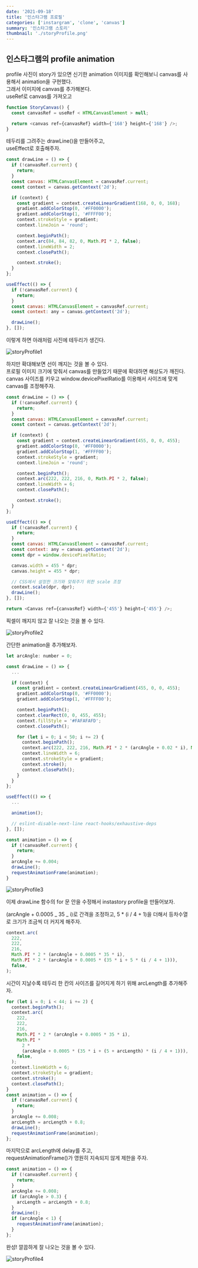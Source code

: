 ```yaml
---
date: '2021-09-18'
title: '인스타그램 프로필'
categories: ['instargram', 'clone', 'canvas']
summary: '인스타그램 스토리'
thumbnail: './storyProfile.png'
---
```


## 인스타그램의 profile animation

profile 사진이 story가 있으면 신기한 animation
이미지를 확인해보니 canvas를 사용해서 animation을 구현했다.  
그래서 이미지에 canvas를 추가해본다.  
useRef로 canvas를 가져오고

```javascript
function StoryCanvas() {
  const canvasRef = useRef < HTMLCanvasElement > null;

  return <canvas ref={canvasRef} width={'168'} height={'168'} />;
}
```

테두리를 그려주는 drawLine()을 만들어주고,  
useEffect로 호출해주자.

```javascript
const drawLine = () => {
  if (!canvasRef.current) {
    return;
  }
  const canvas: HTMLCanvasElement = canvasRef.current;
  const context = canvas.getContext('2d');

  if (context) {
    const gradient = context.createLinearGradient(168, 0, 0, 168);
    gradient.addColorStop(0, '#FF0000');
    gradient.addColorStop(1, '#FFFF00');
    context.strokeStyle = gradient;
    context.lineJoin = 'round';

    context.beginPath();
    context.arc(84, 84, 82, 0, Math.PI * 2, false);
    context.lineWidth = 2;
    context.closePath();

    context.stroke();
  }
};

useEffect(() => {
  if (!canvasRef.current) {
    return;
  }
  const canvas: HTMLCanvasElement = canvasRef.current;
  const context: any = canvas.getContext('2d');

  drawLine();
}, []);
```

이렇게 하면 아래처럼 사진에 테두리가 생긴다.

![storyProfile1](./storyProfile1.gif)

하지만 확대해보면 선이 깨지는 것을 볼 수 있다.  
프로필 이미지 크기에 맞춰서 canvas를 만들었기 때문에 확대하면 해상도가 깨진다.  
canvas 사이즈를 키우고 window.devicePixelRatio를 이용해서 사이즈에 맞게 canvas를 조정해주자.

```javascript
const drawLine = () => {
  if (!canvasRef.current) {
    return;
  }
  const canvas: HTMLCanvasElement = canvasRef.current;
  const context = canvas.getContext('2d');

  if (context) {
    const gradient = context.createLinearGradient(455, 0, 0, 455);
    gradient.addColorStop(0, '#FF0000');
    gradient.addColorStop(1, '#FFFF00');
    context.strokeStyle = gradient;
    context.lineJoin = 'round';

    context.beginPath();
    context.arc(222, 222, 216, 0, Math.PI * 2, false);
    context.lineWidth = 6;
    context.closePath();

    context.stroke();
  }
};

useEffect(() => {
  if (!canvasRef.current) {
    return;
  }
  const canvas: HTMLCanvasElement = canvasRef.current;
  const context: any = canvas.getContext('2d');
  const dpr = window.devicePixelRatio;

  canvas.width = 455 * dpr;
  canvas.height = 455 * dpr;

  // CSS에서 설정한 크기와 맞춰주기 위한 scale 조정
  context.scale(dpr, dpr);
  drawLine();
}, []);

return <Canvas ref={canvasRef} width={'455'} height={'455'} />;
```

픽셀이 깨지지 않고 잘 나오는 것을 볼 수 있다.

![storyProfile2](./storyProfile2.gif)

간단한 animation을 추가해보자.

```javascript
let arcAngle: number = 0;

const drawLine = () => {
  ...

  if (context) {
    const gradient = context.createLinearGradient(455, 0, 0, 455);
    gradient.addColorStop(0, '#FF0000');
    gradient.addColorStop(1, '#FFFF00');

    context.beginPath();
    context.clearRect(0, 0, 455, 455);
    context.fillStyle = '#FAFAFAFD';
    context.closePath();

    for (let i = 0; i < 50; i += 2) {
      context.beginPath();
      context.arc(222, 222, 216, Math.PI * 2 * (arcAngle + 0.02 * i), Math.PI * 2 * (arcAngle + 0.02 * (i + 1)), false);
      context.lineWidth = 6;
      context.strokeStyle = gradient;
      context.stroke();
      context.closePath();
    }
  }
};

useEffect(() => {
  ...

  animation();

  // eslint-disable-next-line react-hooks/exhaustive-deps
}, []);

const animation = () => {
  if (!canvasRef.current) {
    return;
  }
  arcAngle += 0.004;
  drawLine();
  requestAnimationFrame(animation);
}
```

![storyProfile3](./storyProfile3.gif)

이제 drawLine 함수의 for 문 안을 수정해서 instastory profile을 만들어보자.

(arcAngle + 0.0005 _ 35 _ i)로 간격을 조정하고,
5 \* (i / 4 + 1)을 더해서 등차수열로 크기가 조금씩 더 커지게 해주자.

```javascript
context.arc(
  222,
  222,
  216,
  Math.PI * 2 * (arcAngle + 0.0005 * 35 * i),
  Math.PI * 2 * (arcAngle + 0.0005 * (35 * i + 5 * (i / 4 + 1))),
  false,
);
```

시간이 지날수록 테두리 한 칸의 사이즈를 길어지게 하기 위해 arcLength를 추가해주자.

```javascript
for (let i = 0; i < 44; i += 2) {
  context.beginPath();
  context.arc(
    222,
    222,
    216,
    Math.PI * 2 * (arcAngle + 0.0005 * 35 * i),
    Math.PI *
      2 *
      (arcAngle + 0.0005 * (35 * i + (5 + arcLength) * (i / 4 + 1))),
    false,
  );
  context.lineWidth = 6;
  context.strokeStyle = gradient;
  context.stroke();
  context.closePath();
}
const animation = () => {
  if (!canvasRef.current) {
    return;
  }
  arcAngle += 0.008;
  arcLength = arcLength + 0.8;
  drawLine();
  requestAnimationFrame(animation);
};
```

마지막으로 arcLength에 delay를 주고,  
requestAnimationFrame()가 영원히 지속되지 않게 제한을 주자.

```javascript
const animation = () => {
  if (!canvasRef.current) {
    return;
  }
  arcAngle += 0.008;
  if (arcAngle > 0.3) {
    arcLength = arcLength + 0.8;
  }
  drawLine();
  if (arcAngle < 1) {
    requestAnimationFrame(animation);
  }
};
```

완성! 깔끔하게 잘 나오는 것을 볼 수 있다.

![storyProfile4](./storyProfile4.gif)
